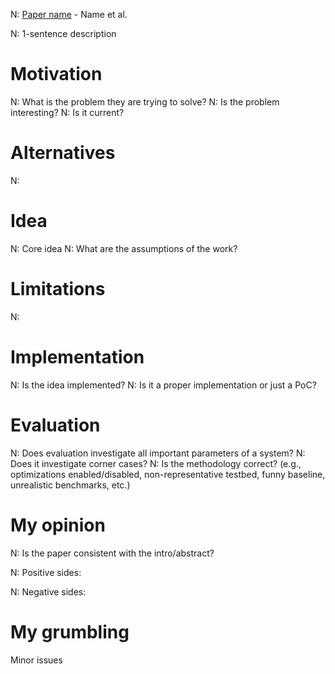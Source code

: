 
N: [Paper name](link) - Name et al.

N: 1-sentence description

# Motivation

N: What is the problem they are trying to solve?
N: Is the problem interesting?
N: Is it current?

# Alternatives

N:

# Idea

N: Core idea
N: What are the assumptions of the work?

# Limitations

N:

# Implementation

N: Is the idea implemented?
N: Is it a proper implementation or just a PoC?

# Evaluation

N: Does evaluation investigate all important parameters of a system?
N: Does it investigate corner cases?
N: Is the methodology correct? (e.g., optimizations enabled/disabled, non-representative testbed, funny baseline, unrealistic benchmarks, etc.)

# My opinion

N: Is the paper consistent with the intro/abstract?

N: Positive sides:

N: Negative sides:

# My grumbling

Minor issues
